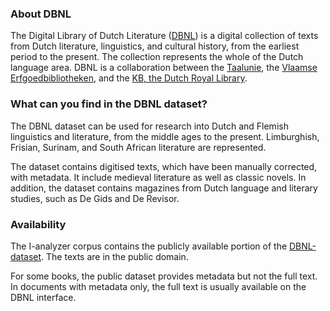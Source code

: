 ### About DBNL

The Digital Library of Dutch Literature ([DBNL](https://www.dbnl.org/)) is a digital collection of texts from Dutch literature, linguistics, and cultural history, from the earliest period to the present. The collection represents the whole of the Dutch language area. DBNL is a collaboration between the [Taalunie](https://taalunie.org/), the [Vlaamse Erfgoedbibliotheken](https://vlaamse-erfgoedbibliotheken.be/), and the [KB, the Dutch Royal Library](https://www.kb.nl/).

### What can you find in the DBNL dataset?

The DBNL dataset can be used for research into Dutch and Flemish linguistics and literature, from the middle ages to the present. Limburghish, Frisian, Surinam, and South African literature are represented.

The dataset contains digitised texts, which have been manually corrected, with metadata. It include medieval literature as well as classic novels. In addition, the dataset contains magazines from Dutch language and literary studies, such as De Gids and De Revisor.

### Availability

The I-analyzer corpus contains the publicly available portion of the [DBNL-dataset](https://www.kb.nl/onderzoeken-vinden/datasets/dbnl-dataset). The texts are in the public domain.

For some books, the public dataset provides metadata but not the full text. In documents with metadata only, the full text is usually available on the DBNL interface.
